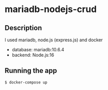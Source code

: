 # mariadb-nodejs-crud

##  Description
I used mariadb, node.js (express.js) and docker
- database: mariadb:10.6.4
- backend: Node.js:16

## Running the app
```
$ docker-compose up
```
